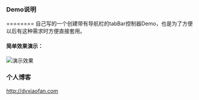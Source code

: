### Demo说明
========
自己写的一个创建带有导航栏的tabBar控制器Demo，也是为了方便以后有这种需求时方便直接套用。

#### 简单效果演示：

![演示效果](http://o7mwf03sy.bkt.clouddn.com/TabBarDemo.gif)

### 个人博客
http://dvxiaofan.com

